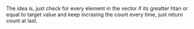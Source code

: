 The idea is, just check for every element in the vector if its greatter htan or equal to target value and keep incrasing the count every time,
just return count at last.

